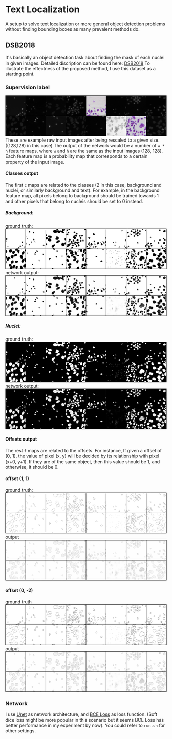 # Text Localization
A setup to solve text localization or more general object detection problems without finding bounding boxes as many prevalent methods do.
## DSB2018
It's basically an object detection task about finding the mask of each nuclei in given images. Detailed discription can be found here: [DSB2018](https://www.kaggle.com/c/data-science-bowl-2018)
To illustrate the effectness of the proposed method, I use this dataset as a starting point.
### Supervision label
![img1](imgs/raw.png)
These are example raw input images after being rescaled to a given size. ((128,128) in this case)
The output of the network would be a number of ```w * h``` feature maps, where ```w``` and ```h``` are the same as the input images (128, 128). Each feature map is a probability map that corresponds to a certain property of the input image.
#### Classes output
The first ```c``` maps are related to the classes (2 in this case, background and nuclei, or similarly background and text). For example, in the background feature map, all pixels belong to background should be trained towards 1 and other pixels that belong to nucleis should be set to 0 instead.
##### Background:
ground truth:
![img2](imgs/class_0.png)
network output:
![img3](imgs/class_pred0.png)
##### Nuclei:
ground truth:
![img4](imgs/class_1.png)
network output:
![img5](imgs/class_pred1.png)

#### Offsets output
The rest  ```f``` maps are related to the offsets. For instance, If given a offset of (0, 1), the value of pixel (x, y) will be decided by its relationship with pixel (x+0, y+1). If they are of the same object, then this value should be 1, and otherwise, it should be 0.
#### offset (1, 1)
ground truth:
![img6](imgs/bound_0.png)
output
![img7](imgs/bound_pred0.png)
#### offset (0, -2)
ground truth
![img8](imgs/bound_1.png)
output
![img9](imgs/bound_pred1.png)

### Network
I use [Unet](https://arxiv.org/pdf/1505.04597.pdf) as network architecture, and [BCE Loss](http://pytorch.org/docs/0.3.1/nn.html#torch.nn.BCELoss) as loss function. (Soft dice loss might be more popular in this scenario but it seems BCE Loss has better performance in my experiment by now). You could refer to ```run.sh``` for other settings. 